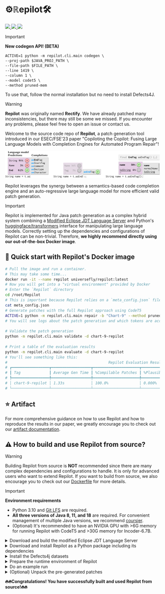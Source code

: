 # ⚙️$`\mathbb{R}\mathrm{e}\mathbf{pilot}`$🛠️

<p align="left">
    <a href="https://arxiv.org/abs/2309.00608"><img src="https://img.shields.io/badge/arXiv-2309.00608-b31b1b.svg?style=for-the-badge">
    <a href="https://doi.org/10.5281/zenodo.8281250"><img src="https://img.shields.io/badge/DOI-10.5281%2Fzenodo.8281250-blue?style=for-the-badge">
    <a href="https://hub.docker.com/r/universefly/repilot/tags"><img src="https://img.shields.io/badge/docker-universefly%2Frepilot-%230db7ed.svg?style=for-the-badge&logo=docker&logoColor=white"></a>
</p>

> [!IMPORTANT]
> **New codegen API! (BETA)**
> 
> ```shell
> ACTIVE=1 python -m repilot.cli.main codegen \
> --proj-path $JAVA_PROJ_PATH \
> --file-path $FILE_PATH \
> --line 1419 \
> --column 1 \
> --model codet5 \
> --method pruned-mem
> ```
> 
> To use that, follow the normal installation but no need to install Defects4J.

> [!WARNING]
> **Repilot** was originally named **Rectify**. We have already patched many inconsistencies, but there may still be some we missed. If you encounter any problems, please feel free to open an issue or contact us.

Welcome to the source code repo of **Repilot**, a patch generation tool introduced in our ESEC/FSE'23 paper "Copiloting the Copilot: Fusing Large Language Models with Completion Engines for Automated Program Repair"!

<picture>
  <source media="(prefers-color-scheme: light)" srcset="/assets/Repilot-Demo-Light.svg">
  <source media="(prefers-color-scheme: dark)" srcset="/assets/Repilot-Demo-Dark.svg">
  <img alt="Repilot Demo" src="/assets/Repilot-Demo-Light.svg">
</picture>

Repilot leverages the synergy between a semantics-based code completion engine and an auto-regressive large language model for more efficient valid patch generation.

> [!IMPORTANT]
> Repilot is implemented for Java patch generation as a complex hybrid system combining a [Modified Eclipse JDT Language Server](https://github.com/UniverseFly/eclipse.jdt.ls) and Python's [huggingface/transformers](https://github.com/huggingface/transformers) interface for manipulating large language models. Correctly setting up the dependencies and configurations of Repilot can be non-trivial. Therefore, **we highly recommend directly using our out-of-the-box Docker image**.

## 🚀 Quick start with Repilot's Docker image

```bash
# Pull the image and run a container.
# This may take some time...
docker run -it --name repilot universefly/repilot:latest
# Now you will get into a "virtual environment" provided by Docker
# Enter the `Repilot` directory
cd /root/Repilot
# This is important because Repilot relies on a `meta_config.json` file to work properly
cat meta_config.json
# Generate patches with the full Repilot approach using CodeT5
ACTIVE=1 python -m repilot.cli.main repair -b "Chart-9" --method pruned-mem -d chart-9-repilot -n 5
# You will see logs about the patch generation and which tokens are accepted/rejected.

# Validate the patch generation
python -m repilot.cli.main validate -d chart-9-repilot

# Print a table of the evaluation results
python -m repilot.cli.main evaluate -d chart-9-repilot
# You'll see something like this:
#                                              Repilot Evaluation Results                                              
# ┏━━━━━━━━━━━━━━━━━┳━━━━━━━━━━━━━━━━━━┳━━━━━━━━━━━━━━━━━━━━━┳━━━━━━━━━━━━━━━━━━━━┳━━━━━━━━━━━━━━━━━━┳━━━━━━━━━━━━━━━━┓
# ┃ Tag             ┃ Average Gen Time ┃ %Compilable Patches ┃ %Plausible Patches ┃ #Plausible Fixes ┃ #Correct Fixes ┃
# ┡━━━━━━━━━━━━━━━━━╇━━━━━━━━━━━━━━━━━━╇━━━━━━━━━━━━━━━━━━━━━╇━━━━━━━━━━━━━━━━━━━━╇━━━━━━━━━━━━━━━━━━╇━━━━━━━━━━━━━━━━┩
# │ chart-9-repilot │ 1.33s            │ 100.0%              │ 0.000%             │ 0                │ -              │
# └─────────────────┴──────────────────┴─────────────────────┴────────────────────┴──────────────────┴────────────────┘
```

## ️⭐️ Artifact️

For more comprehensive guidance on how to use Repilot and how to reproduce the results in our paper, we greatly encourage you to check out our [artifact documentation](/README-Artifact.md).


## ⚠️ How to build and use Repilot from source?

> [!WARNING]
>
> Building Repilot from source is **NOT** recommended since there are many complex dependencies and configurations to handle. It is only for advanced users who want to extend Repilot. If you want to build from source, we also encourage you to check out our [Dockerfile](https://github.com/ise-uiuc/Repilot/blob/main/Dockerfile) for more details.

> [!IMPORTANT]
> **Environment requirements**
> 
> - Python 3.10 and [Git LFS](https://git-lfs.com) are required.
> - **All three versions of Java 8, 11, and 18** are required. For convenient management of multiple Java versions, we recommend [coursier](https://get-coursier.io/docs/cli-java).
> - (Optional) It's recommended to have an NVIDIA GPU with >6G memory for running Repilot with CodeT5 and >30G memory for Incoder-6.7B.

<details><summary>Download and build the modified Eclipse JDT Language Server</summary>

Follow the instructions in [the repo](https://github.com/UniverseFly/eclipse.jdt.ls) to build the modified Eclipse JDT Language Server. Note you will need Java 11:

```bash
git clone https://github.com/UniverseFly/eclipse.jdt.ls
cd eclipse.jdt.ls
JAVA_HOME=/path/to/java/11 ./mvnw clean verify -DskipTests=true
```

**Adjust** the following command according to your build to dry run the language server:

```bash
java \
	-Declipse.application=org.eclipse.jdt.ls.core.id1 \
	-Dosgi.bundles.defaultStartLevel=4 \
	-Declipse.product=org.eclipse.jdt.ls.core.product \
	-Dlog.level=ALL \
	-noverify \
	-Xmx1G \
	--add-modules=ALL-SYSTEM \
	--add-opens java.base/java.util=ALL-UNNAMED \
	--add-opens java.base/java.lang=ALL-UNNAMED \
	-jar ./plugins/org.eclipse.equinox.launcher_1.5.200.v20180922-1751.jar \
	-configuration ./config_linux \
	-data /path/to/data
```

If everything goes well, you can move on to the next step.
</details>

<details><summary>Download and install Repilot as a Python package including its dependencies</summary>

```bash
git clone https://github.com/UniverseFly/Repilot && cd Repilot
# Do an editable install
pip install -e .
# Consider upgrading pip if you encounter any errors, also make sure you are using Python 3.10
# This command should also install all the dependencies of Repilot
```
</details>


<details><summary>Install the Defects4j datasets</summary>

Repilot evaluates on the [Defects4j](https://github.com/rjust/defects4j) dataset. Please checkout to its [v2.0.0 release](https://github.com/rjust/defects4j/releases/tag/v2.0.0) and follow its instructions to install the dataset.

> [!WARNING]
> If you directly download the release instead of doing a checkout you may encounter errors when running Repilot, as Repilot will dump the metadata by collecting the meta information of these projects as Git repos. If they are not Git repos, Repilot may fail.

You can check the installation by running `/path/to/defects4j info -p Chart`.
</details>


<details><summary>Prepare the runtime environment of Repilot</summary>

We need to prepare a `meta_config.json` file for Repilot to work properly. The file should be placed in the root directory of Repilot. Please **modify** the following template according to your environment and save the file in the root directory of Repilot:

```json
{
  "d4j_home": "/home/yuxiang/Developer/defects4j",
  "d4j_checkout_root": "/home/yuxiang/Developer/d4j-checkout",
  "jdt_ls_repo": "/home/yuxiang/Developer/eclipse.jdt.ls",
  "java8_home": "/home/yuxiang/.cache/coursier/arc/https/github.com/AdoptOpenJDK/openjdk8-binaries/releases/download/jdk8u181-b13/OpenJDK8U-jdk_x64_linux_hotspot_8u181b13.tar.gz/jdk8u181-b13",
  "language_server_cmd": [
    "/home/yuxiang/.cache/coursier/arc/https/github.com/adoptium/temurin18-binaries/releases/download/jdk-18.0.2%252B9/OpenJDK18U-jdk_x64_linux_hotspot_18.0.2_9.tar.gz/jdk-18.0.2+9/bin/java",
    "-Declipse.application=org.eclipse.jdt.ls.core.id1",
    "-Dosgi.bundles.defaultStartLevel=4",
    "-Declipse.product=org.eclipse.jdt.ls.core.product",
    "-Dlog.level=ERROR",
    "-noverify",
    "-Xmx1G",
    "--add-modules=ALL-SYSTEM",
    "--add-opens",
    "java.base/java.util=ALL-UNNAMED",
    "--add-opens",
    "java.base/java.lang=ALL-UNNAMED",
    "-jar",
    "/home/yuxiang/Developer/eclipse.jdt.ls/org.eclipse.jdt.ls.product/target/repository/plugins/org.eclipse.equinox.launcher_1.6.400.v20210924-0641.jar",
    "-configuration",
    "/home/yuxiang/Developer/eclipse.jdt.ls/org.eclipse.jdt.ls.product/target/repository/config_linux"
  ],
  "seed": 0
}
```

Now let's `cd` back to the root directory of Repilot, and run the following command to checkout all the Defects4J bugs:

```bash
python -m repilot.cli.init
```
</details>


<details><summary>Do an example run</summary>

```bash
# Generate patches with the full Repilot approach using CodeT5
ACTIVE=1 python -m repilot.cli.main repair -b "Chart-9" --method pruned-mem -d chart-9-repilot -n 5 # You will see logs about the patch generation and which tokens are accepted/rejected.

# Validate the patch generation
python -m repilot.cli.main validate -d chart-9-repilot

# Print a table of the evaluation results
python -m repilot.cli.main evaluate -d chart-9-repilot
```

You will see a table of evaluation results if everything goes well.
</details>

<details><summary>(Optional) Unpack the pre-generated patches</summary>

The GitHub repo also contains pre-generated patches for the experiments in our paper. You can unpack if you would like to check them. First, make sure you `cd` to the root directory of Repilot. Then run the following command:

```bash
tar -xvf ./data/large.tar.xz
```

Then you will see the `data/large` directory is populated with the pre-generated patches.

</details>

**🔥🔥Congratulations! You have successfully built and used Repilot from source!🔥🔥**

